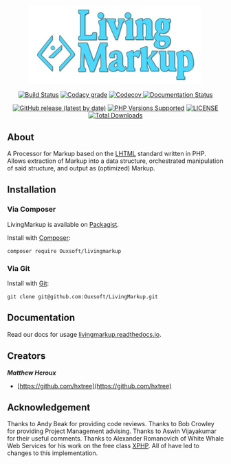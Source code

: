 <p align="center"><img src="https://github.com/Ouxsoft/LivingMarkup/raw/master/docs/logo.jpg" width="400"></p>

<p align="center">
    <a href="https://travis-ci.com/github/Ouxsoft/LivingMarkup"><img src="https://api.travis-ci.com/Ouxsoft/LivingMarkup.svg?branch=master&status=passed" alt="Build Status"></a>
    <a href="https://app.codacy.com/gh/Ouxsoft/LivingMarkup?utm_source=github.com&utm_medium=referral&utm_content=Ouxsoft/LivingMarkup&utm_campaign=Badge_Grade_Dashboard"><img alt="Codacy grade" src="https://img.shields.io/codacy/grade/86210d48e2ca45e497be865ace8a4029"></a>
    <a href="https://codecov.io/gh/Ouxsoft/LivingMarkup"> <img alt="Codecov" src="https://img.shields.io/codecov/c/github/Ouxsoft/livingmarkup"> </a> 
    <a href="https://livingmarkup.readthedocs.io/en/latest/?badge=latest"><img src="https://readthedocs.org/projects/livingmarkup/badge/?version=latest" alt="Documentation Status"></a> 
</p>

<p align="center">
    <a href="https://packagist.org/packages/Ouxsoft/livingmarkup"><img alt="GitHub release (latest by date)" src="https://img.shields.io/github/v/release/Ouxsoft/livingmarkup"></a> 
    <a href="#tada-php-support" title="PHP Versions Supported"><img alt="PHP Versions Supported" src="https://img.shields.io/badge/php-7.3%20to%207.4-777bb3.svg?logo=php&logoColor=white&labelColor=555555"></a>  
    <a href="https://github.com/Ouxsoft/livingmarkup/blob/master/LICENSE" title="license"><img alt="LICENSE" src="https://img.shields.io/badge/license-MIT-428f7e.svg?logo=open%20source%20initiative&logoColor=white&labelColor=555555"></a>
    <a href="https://packagist.org/packages/Ouxsoft/livingmarkup"><img src="https://poser.pugx.org/Ouxsoft/livingmarkup/downloads" alt="Total Downloads"></a>
</p>

## About

A Processor for Markup based on the [LHTML](https://github.com/Ouxsoft/LHTML) standard written in PHP. 
Allows extraction of Markup into a data structure, orchestrated manipulation of said structure, and output as 
(optimized) Markup. 

## Installation

### Via Composer
LivingMarkup is available on [Packagist](https://packagist.org/packages/Ouxsoft/livingMarkup).

Install with [Composer](https://getcomposer.org/download/):
```shell script
composer require Ouxsoft/livingmarkup
```

### Via Git
Install with [Git](https://git-scm.com/):
```shell script
git clone git@github.com:Ouxsoft/LivingMarkup.git
```

## Documentation
Read our docs for usage [livingmarkup.readthedocs.io](https://livingmarkup.readthedocs.io).

## Creators

***Matthew Heroux***

  * [https://github.com/hxtree](https://github.com/hxtree)

## Acknowledgement

Thanks to Andy Beak for providing code reviews. Thanks to Bob Crowley for providing Project Management advising. Thanks
 to Aswin Vijayakumar for their useful comments. Thanks to Alexander Romanovich of White Whale Web Services for his work 
 on the free class [XPHP](http://technologies.whitewhale.net/xphp/). All of have led to changes to this implementation.
